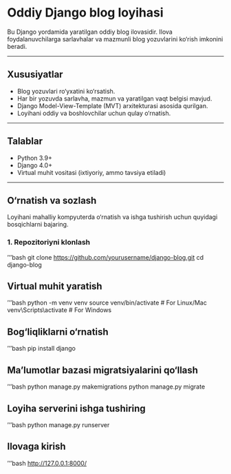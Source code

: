 # Oddiy Django blog loyihasi

Bu Django yordamida yaratilgan oddiy blog ilovasidir. Ilova foydalanuvchilarga sarlavhalar va mazmunli blog yozuvlarini ko‘rish imkonini beradi.

---

## Xususiyatlar

- Blog yozuvlari ro‘yxatini ko‘rsatish.
- Har bir yozuvda sarlavha, mazmun va yaratilgan vaqt belgisi mavjud.
- Django Model-View-Template (MVT) arxitekturasi asosida qurilgan.
- Loyihani oddiy va boshlovchilar uchun qulay o‘rnatish.

---

## Talablar

- Python 3.9+
- Django 4.0+
- Virtual muhit vositasi (ixtiyoriy, ammo tavsiya etiladi)

---

## O‘rnatish va sozlash

Loyihani mahalliy kompyuterda o‘rnatish va ishga tushirish uchun quyidagi bosqichlarni bajaring.

### 1. Repozitoriyni klonlash
’’’bash
git clone https://github.com/yourusername/django-blog.git
cd django-blog

## Virtual muhit yaratish
’’’bash
python -m venv venv
source venv/bin/activate  # For Linux/Mac
venv\Scripts\activate     # For Windows

## Bog‘liqliklarni o‘rnatish
’’’bash
pip install django


## Ma’lumotlar bazasi migratsiyalarini qo‘llash
’’’bash
python manage.py makemigrations
python manage.py migrate

## Loyiha serverini ishga tushiring
’’’bash
python manage.py runserver

## Ilovaga kirish
’’’bash
http://127.0.0.1:8000/


